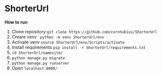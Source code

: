# ShorterUrl


**How to run**
1. Clone repository ```git clone https://github.com/cornhubius/ShorterUrl```
2. Creare venv ``` python -m venv ShorterUrl/env```
3. Activate venv ```source ShorterUrl/env/Scripts/activate```
4. Install requirements ```pip install -r ShorterUrl/requirements.txt```
5. ```cd ShorterUrl/namesite/```
6. ```python manage.py migrate```
7. ```python manage.py runserver```
8. Open ```localhost:8000/```
